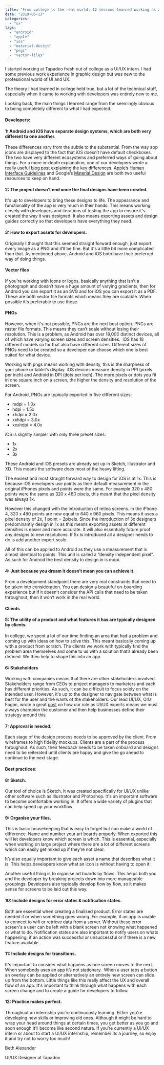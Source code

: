 ```yaml
---
title: "From college to the real world: 12 lessons learned working as a mobile app UI/UX intern"
date: "2019-05-13"
categories: 
  - "ux"
tags: 
  - "android"
  - "apple"
  - "ios"
  - "material-design"
  - "pngs"
  - "vector-files"
---
```


I started working at Tapadoo fresh out of college as a UI/UX intern. I had some previous work experience in graphic design but was new to the professional world of UI and UX.

The theory I had learned in college held true, but a lot of the technical stuff, especially when it came to working with developers was entirely new to me.

Looking back, the main things I learned range from the seemingly obvious to being completely different to what I had expected.

#### **Developers:** 

#### **1: Android and iOS have separate design systems, which are both very different to one another.**

These differences vary from the subtle to the substantial. From the way app icons are displayed to the fact that iOS doesn’t have default checkboxes. The two have very different ecosystems and preferred ways of going about things. For a more in-depth explanation, one of our developers wrote a really useful [blog post](https://tapadoo.wpengine.com/ios-and-android-design-differences-and-why-they-matter/) explaining the key differences. Apple’s [Human Interface Guidelines](https://developer.apple.com/design/human-interface-guidelines/) and Google’s [Material Design](https://material.io/design/) are both two useful resources to keep on hand.

#### **2: The project doesn’t end once the final designs have been created.**

It's up to developers to bring these designs to life. The appearance and functionality of the app is very much in their hands. This means working closely with developers and iterations of testing the app to ensure it's created the way it was designed. It also means exporting assets and design guides correctly so that developers have everything they need.

#### **3: How to export assets for developers.**

Originally I thought that this seemed straight forward enough, just export every image as a PNG and it’ll be fine. But it's a little bit more complicated than that. As mentioned above, Android and iOS both have their preferred way of doing things. 

#### **Vector files**

If you're working with icons or logos, basically anything that isn’t a photograph and doesn’t have a huge amount of varying gradients, then for Android you can export it as an SVG and for iOS you can export it as a PDF. These are both vector file formats which means they are scalable. When possible it's preferable to use these.

#### PNGs

However, when it's not possible, PNGs are the next best option. PNGs are raster file formats. This means they can’t scale without losing their resolution. This is a problem, as Android has over 18,000 distinct devices, all of which have varying screen sizes and screen densities.  iOS has 18 different models so far that also have different sizes. Different sizes of PNGs need to be created so a developer can choose which one is best suited for what device.

Working with pngs means working with density, this is the sharpness of your phone or tablet’s display. iOS devices measure density in PPI (pixels per inch) and Android in DPI (dots per inch). The more pixels or dots you fit in one square inch on a screen, the higher the density and resolution of the screen.

For Android, PNGs are typically exported in five different sizes:

- mdpi = 1.0x
- hdpi = 1.5x
- xhdpi = 2.0x
- xxhdpi = 3.0x
- xxxhdpi = 4.0x

iOS is slightly simpler with only three preset sizes: 

- 1x 
- 2x
- 3x 

These Android and iOS presets are already set up in Sketch, Illustrator and XD. This means the software does most of the heavy lifting. 

The easiest and most straight forward way to design for iOS is at 1x. This is because iOS developers use points as their default measurement in the original iPhones pixels and points were the same. For example 320 x 480 points were the same as 320 x 480 pixels, this meant that the pixel density was always 1x.

However this changed with the introduction of retina screens. In the iPhone 4, 320 x 480 points are now equal to 640 x 960 pixels. This means it uses a pixel density of 2x, 1 point = 2pixels. Since the introduction of 3x designers predominantly design in 1x as this means exporting assets at different densities is easier and more accurate. It will also essentially future proof any designs to new resolutions. If 5x is introduced all a designer needs to do is add another export scale.

All of this can be applied to Android as they use a measurement that is almost identical to points. This unit is called a “density independent pixel”. As such for Android the best density to design in is mdpi.

#### **4: Just because you dream it doesn’t mean you can achieve it.**

From a development standpoint there are very real constraints that need to be taken into consideration. You can design a beautiful on-boarding experience but if it doesn’t consider the API calls that need to be taken throughout, then it won’t work in the real world.

#### **Clients** 

#### **5: The utility of a product and what features it has are typically designed by clients.**

In college, we spent a lot of our time finding an area that had a problem and coming up with ideas on how to solve this. This meant basically coming up with a product from scratch. The clients we work with typically find the problem area themselves and come to us with a solution that’s already been defined. We then help to shape this into an app.

#### **6: Stakeholders**

Working with companies means that there are other stakeholders involved. Stakeholders range from CEOs to project managers to marketers and each has different priorities. As such, it can be difficult to focus solely on the intended user. However, it's up to the designer to navigate between what is best for the user and the wants of the stakeholders. Our lead UI/UX, Orla Fagan, wrote a great [post](https://tapadoo.wpengine.com/focused-engagement-through-ux-design-strategy/) on how our role as UI/UX experts means we must always champion the customer and then help businesses define their strategy around this.

#### **7: Approval is needed.**

Each stage of the design process needs to be approved by the client. From wireframes to high fidelity mockups. Clients are a part of the process throughout. As such, their feedback needs to be taken onboard and designs need to be reiterated until clients are happy and give the go ahead to continue to the next stage. 

#### **Best practices:** 

#### **8: Sketch.** 

Our tool of choice is Sketch. It was created specifically for UI/UX unlike other software such as Illustrator and Photoshop. It's an important software to become comfortable working in. It offers a wide variety of plugins that can help speed up your workflow. 

#### **9: Organise your files.**

This is basic housekeeping that is easy to forget but can make a world of difference. Name and number your art boards properly. When exported this will let developers know which screen is which. This is essential, especially when working on large project where there are a lot of different screens which can easily get mixed up if they’re not clear.

It’s also equally important to give each asset a name that describes what it is. This helps developers know what an icon is without having to open it.

Another useful thing is to organise art boards by flows. This helps both you and the developer by breaking projects down into more manageable groupings. Developers also typically develop flow by flow, so it makes sense for screens to be laid out this way. 

#### **10: Include designs for error states & notification states.**

Both are essential when creating a finalised product. Error states are needed if or when something goes wrong. For example, if an app is unable to connect to wifi or retrieve data from a server. Without these error screen's a user can be left with a blank screen not knowing what happened or what to do. Notification states are also important to notify users on whats happening; if an action was successful or unsuccessful or if there is a new feature available.

#### **11: Include designs for transitions.**

It's important to consider what happens as one screen moves to the next. When somebody uses an app it’s not stationary.  When a user taps a button an overlay can be applied or alternatively an entirely new screen can slide up from the bottom. Little things like this really affect the UX and overall flow of an app. It's important to think through what happens with each screen change and to create a guide for developers to follow.

#### **12: Practice makes perfect.** 

Throughout an internship you’re continuously learning. Either you're developing new skills or improving old ones. Although it might be hard to wrap your head around things at certain times, you get better as you go and soon enough it’ll become like second nature. If you’re currently a UI/UX intern or about to start a UI/UX internship, remember its a journey, so enjoy it and try not to worry too much!

Beth Alexander

UI/UX Designer at Tapadoo
